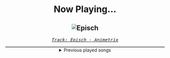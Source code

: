 <div align="center"> 
<h1>Now Playing...</h1>

![Episch](https://i.scdn.co/image/ab67616d00001e02dcafb199e4a13ee8296a6f07)
--
_<samp><a href="https://open.spotify.com/track/0BEq9q3XmPd4N8RRHwhi3L">Track: Episch - Animetrix</a></samp>_

<div style="border: 1px #4B5054 solid"></div>
<details>
  <summary>
    Previous played songs
  </summary>
  <table>
    <thead>
      <tr>
        <th>
          Artist
        </th>
        <th>
          Song
        </th>
        <th>
          Link
        </th>
      </tr>
    </thead>
    <tbody>
      <tr><td>Animetrix</td><td>Episch</td><td><a href="https://open.spotify.com/track/0BEq9q3XmPd4N8RRHwhi3L">https://open.spotify.com/track/0BEq9q3XmPd4N8RRHwhi3L</a></td></tr><tr><td>Anbu Monastir</td><td>Dattebayo</td><td><a href="https://open.spotify.com/track/0fVgS14RhyOpQ5oGuoHbE0">https://open.spotify.com/track/0fVgS14RhyOpQ5oGuoHbE0</a></td></tr><tr><td>Chaosbay</td><td>Message in a Bottle</td><td><a href="https://open.spotify.com/track/56ntjROexKxC8lgJ8IxVqG">https://open.spotify.com/track/56ntjROexKxC8lgJ8IxVqG</a></td></tr><tr><td>As I Lay Dying</td><td>My Own Grave</td><td><a href="https://open.spotify.com/track/0CcqWuAEJC93K8cBMbAjgI">https://open.spotify.com/track/0CcqWuAEJC93K8cBMbAjgI</a></td></tr><tr><td>Dear Agony</td><td>Left Behind</td><td><a href="https://open.spotify.com/track/50AQqRUpfes97koMaDba8V">https://open.spotify.com/track/50AQqRUpfes97koMaDba8V</a></td></tr><tr><td>Blind Guardian</td><td>A Voice in the Dark</td><td><a href="https://open.spotify.com/track/5KyFSp5D7OMf5SSlk8EIT7">https://open.spotify.com/track/5KyFSp5D7OMf5SSlk8EIT7</a></td></tr><tr><td>NF</td><td>Therapy Session</td><td><a href="https://open.spotify.com/track/6WKk8l8EXiwPBYlmSlhZWx">https://open.spotify.com/track/6WKk8l8EXiwPBYlmSlhZWx</a></td></tr><tr><td>Hillsong Young & Free</td><td>Love Won't Let Me Down</td><td><a href="https://open.spotify.com/track/7rqAUvqxpNHKgEFQw6sFSt">https://open.spotify.com/track/7rqAUvqxpNHKgEFQw6sFSt</a></td></tr><tr><td>M.I.A.</td><td>Go Off</td><td><a href="https://open.spotify.com/track/2pZcUEk1CBwoBSVsoDseg2">https://open.spotify.com/track/2pZcUEk1CBwoBSVsoDseg2</a></td></tr><tr><td>Memphis May Fire</td><td>Your Turn</td><td><a href="https://open.spotify.com/track/505msJKoWzFTOua6Gdx0hl">https://open.spotify.com/track/505msJKoWzFTOua6Gdx0hl</a></td></tr><tr><td>Blasterjaxx</td><td>Shadows</td><td><a href="https://open.spotify.com/track/2K683tmRLnwOc4pcFRr8xY">https://open.spotify.com/track/2K683tmRLnwOc4pcFRr8xY</a></td></tr><tr><td>Polaris</td><td>The Remedy</td><td><a href="https://open.spotify.com/track/63GJDO5mxiFP1ZQEpdUWRd">https://open.spotify.com/track/63GJDO5mxiFP1ZQEpdUWRd</a></td></tr><tr><td>Bullet For My Valentine</td><td>You Want a Battle? (Here's a War)</td><td><a href="https://open.spotify.com/track/1KCAEG6JcsTzi8ddZzs0nk">https://open.spotify.com/track/1KCAEG6JcsTzi8ddZzs0nk</a></td></tr><tr><td>Hollywood Undead</td><td>CHAOS</td><td><a href="https://open.spotify.com/track/6j1MScI9wSC7b9lM658ncB">https://open.spotify.com/track/6j1MScI9wSC7b9lM658ncB</a></td></tr><tr><td>Wage War</td><td>Stitch</td><td><a href="https://open.spotify.com/track/0Pl5XX0MbdQ5E702GBhnUn">https://open.spotify.com/track/0Pl5XX0MbdQ5E702GBhnUn</a></td></tr><tr><td>As I Lay Dying</td><td>My Own Grave</td><td><a href="https://open.spotify.com/track/0CcqWuAEJC93K8cBMbAjgI">https://open.spotify.com/track/0CcqWuAEJC93K8cBMbAjgI</a></td></tr><tr><td>Disturbed</td><td>Feeding the Fire</td><td><a href="https://open.spotify.com/track/33l1p3N7TCrWluW4grQdpv">https://open.spotify.com/track/33l1p3N7TCrWluW4grQdpv</a></td></tr><tr><td>Bad Omens</td><td>THE DEATH OF PEACE OF MIND</td><td><a href="https://open.spotify.com/track/6tRneEcItwpSxBtqgem5Dr">https://open.spotify.com/track/6tRneEcItwpSxBtqgem5Dr</a></td></tr><tr><td>Motionless In White</td><td>Masterpiece</td><td><a href="https://open.spotify.com/track/3c9kVsKF68xMzlS0NikVn3">https://open.spotify.com/track/3c9kVsKF68xMzlS0NikVn3</a></td></tr><tr><td>Fire From The Gods</td><td>Thousand Lifetimes</td><td><a href="https://open.spotify.com/track/3taoIo2lGa42YH1pXPTJi4">https://open.spotify.com/track/3taoIo2lGa42YH1pXPTJi4</a></td></tr>
    </tbody>
  </table>
</details>

</div>
